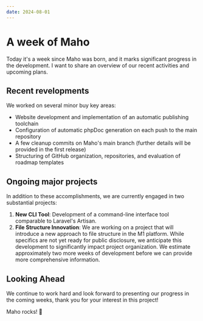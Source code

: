 ```yaml
---
date: 2024-08-01
---
```


# A week of Maho

Today it's a week since Maho was born, and it marks significant progress in the development.
I want to share an overview of our recent activities and upcoming plans.

<!-- more -->

## Recent revelopments

We worked on several minor buy key areas:
- Website development and implementation of an automatic publishing toolchain
- Configuration of automatic phpDoc generation on each push to the main repository
- A few cleanup commits on Maho's main branch (further details will be provided in the first release)
- Structuring of GitHub organization, repositories, and evaluation of roadmap templates

## Ongoing major projects

In addition to these accomplishments, we are currently engaged in two substantial projects:

1. **New CLI Tool**: Development of a command-line interface tool comparable to Laravel's Artisan.
2. **File Structure Innovation**: We are working on a project that will introduce a new approach to file structure in 
   the M1 platform. While specifics are not yet ready for public disclosure, we anticipate this development to 
   significantly impact project organization. We estimate approximately two more weeks of development 
   before we can provide more comprehensive information.

## Looking Ahead

We continue to work hard and look forward to presenting our progress in the coming weeks, thank you for your interest
in this project!

Maho rocks! 🚀